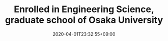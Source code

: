 ---
# Documentation: https://sourcethemes.com/academic/docs/managing-content/

title: "Enrolled in Engineering Science, graduate school of Osaka University"
date: 2020-04-01T23:32:55+09:00

---